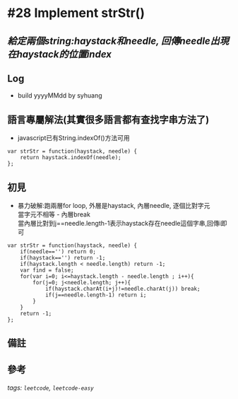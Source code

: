 # \#28 Implement strStr()
## *給定兩個string:haystack和needle, 回傳needle出現在haystack的位置index*
## Log
 - build yyyyMMdd by syhuang

## 語言專屬解法(其實很多語言都有查找字串方法了)
 - javascript已有String.indexOf()方法可用
```javascript=
var strStr = function(haystack, needle) {
    return haystack.indexOf(needle);
};
```
## 初見
 - 暴力破解:跑兩層for loop, 外層是haystack, 內層needle, 逐個比對字元
    <br>當字元不相等 - 內層break
    <br>當內層比對到j==needle.length-1表示haystack存在needle這個字串,回傳i即可
```javascript=
var strStr = function(haystack, needle) {
    if(needle=='') return 0;
    if(haystack=='') return -1;
    if(haystack.length < needle.length) return -1;
    var find = false;
    for(var i=0; i<=haystack.length - needle.length ; i++){
        for(j=0; j<needle.length; j++){
            if(haystack.charAt(i+j)!=needle.charAt(j)) break;
            if(j==needle.length-1) return i;
        }
    }
    return -1;
};
```
## 備註
## 參考
###### tags: `leetcode`, `leetcode-easy`